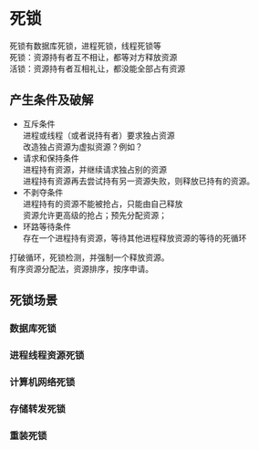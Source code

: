 # 死锁
死锁有数据库死锁，进程死锁，线程死锁等  
死锁：资源持有者互不相让，都等对方释放资源  
活锁：资源持有者互相礼让，都没能全部占有资源

## 产生条件及破解
+ 互斥条件  
进程或线程（或者说持有者）要求独占资源  
改造独占资源为虚拟资源？例如？
+ 请求和保持条件  
进程持有资源，并继续请求独占别的资源  
进程持有资源再去尝试持有另一资源失败，则释放已持有的资源。
+ 不剥夺条件  
进程持有的资源不能被抢占，只能由自己释放  
资源允许更高级的抢占；预先分配资源；
+ 环路等待条件   
存在一个进程持有资源，等待其他进程释放资源的等待的死循环

打破循环，死锁检测，并强制一个释放资源。  
有序资源分配法，资源排序，按序申请。

## 死锁场景
### 数据库死锁
### 进程线程资源死锁
### 计算机网络死锁
### 存储转发死锁
### 重装死锁
